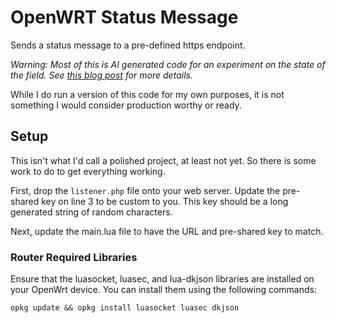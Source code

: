 # OpenWRT Status Message

Sends a status message to a pre-defined https endpoint.

_Warning: Most of this is AI generated code for an experiment on the state of the field. See [this blog post](https://spinningcode.org/2025/03/experiments-with-ai-coding/) for more details._

While I do run a version of this code for my own purposes, it is not something I would consider production worthy or ready.

## Setup

This isn't what I'd call a polished project, at least not yet. So there is some work to do to get everything working.

First, drop the `listener.php` file onto your web server. Update the pre-shared key on line 3 to be custom to you. This key should be a long generated string of random characters.

Next, update the main.lua file to have the URL and pre-shared key to match.

### Router Required Libraries

Ensure that the luasocket, luasec, and lua-dkjson libraries are installed on your OpenWrt device. You can install them using the following commands:

`opkg update && opkg install luasocket luasec dkjson`
